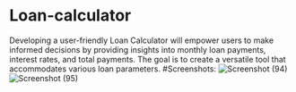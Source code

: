 # Loan-calculator
Developing a user-friendly Loan Calculator will empower users to make informed decisions by providing insights into monthly loan payments, interest rates, and total payments. The goal is to create a versatile tool that accommodates various loan parameters.
#Screenshots:
![Screenshot (94)](https://github.com/91sahil/Loan-calculator/assets/163306713/de460bb8-9d38-4a97-9aaf-c28566dd1454)
![Screenshot (95)](https://github.com/91sahil/Loan-calculator/assets/163306713/6631c41e-8aad-4977-899f-4d1acfd92550)
